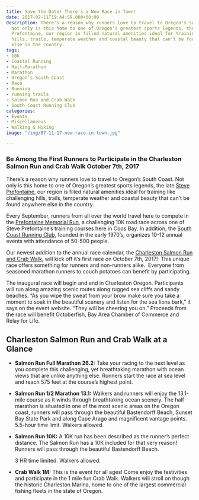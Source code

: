 ```yaml
---
title: Save the Date! There's a New Race in Town!
date: 2017-07-11T19:44:59.000+00:00
description: There's a reason why runners love to travel to Oregon's South Coast.
  Not only is this home to one of Oregon’s greatest sports legends, the late Steve
  Prefontaine, our region is filled natural amenities ideal for training like challenging
  hills, trails, temperate weather and coastal beauty that can't be found anywhere
  else in the country.
tags:
- 10k
- Coastal Running
- Half-Marathon
- Marathon
- Oregon’s South Coast
- Race
- Running
- running trails
- Salmon Run and Crab Walk
- South Coast Running Club
categories:
- Events
- Miscellaneous
- Walking & Hiking
image: "/img/07-11-17-new-race-in-town.jpg"

---
```

### Be Among the First Runners to Participate in the Charleston Salmon Run and Crab Walk October 7th, 2017

There’s a reason why runners love to travel to Oregon’s South Coast. Not only is this home to one of Oregon’s greatest sports legends, the late  <a href="/about/prefontaine/" target="_blank" rel="noopener noreferrer">Steve Prefontaine</a>, our region is filled natural amenities ideal for training like challenging hills, trails, temperate weather and coastal beauty that can’t be found anywhere else in the country.

Every September, runners from all over the world travel here to compete in the <a href="http://prefontainerun.com/run-info.php" target="_blank" rel="noopener noreferrer" class="broken_link">Prefontaine Memorial Run</a>, a challenging 10K road race across one of Steve Prefontaine’s training courses here in Coos Bay. In addition, the [South Coast Running Club](http://www.southcoastrunningclub.org/), founded in the early 1970’s, organizes 10-12 annual events with attendance of 50-500 people.

Our newest addition to the annual race calendar, the [Charleston Salmon Run and Crab Walk](https://www.charlestonsalmonrun.com/), will kick off it’s first race on October 7th, 2017!  This unique race offers something for runners and non-runners alike.  Everyone from seasoned marathon runners to couch potatoes can benefit by participating.

The inaugural race will begin and end in Charleston Oregon. Participants will run along amazing scenic routes along rugged sea cliffs and sandy beaches. “As you wipe the sweat from your brow make sure you take a moment to soak in the beautiful scenery and listen for the sea lions bark,” it says on the event website. “They will be cheering you on.” Proceeds from the race will benefit Octoberfish, Bay Area Chamber of Commerce and Relay for Life.

## Charleston Salmon Run and Crab Walk at a Glance

* **Salmon Run Full Marathon 26.2:** Take your racing to the next level as you complete this challenging, yet breathtaking marathon with ocean views that are unlike anything else. Runners start the race at sea level and reach 575 feet at the course’s highest point.
* **Salmon Run 1/2 Marathon 13.1:** Walkers and runners will enjoy the 13.1-mile course as it winds through breathtaking ocean scenery. The half marathon is situated in one of the most scenic areas on the Oregon coast, runners will pass through the beautiful Bastendorff Beach, Sunset Bay State Park and along Cape Arago and magnificent vantage points. 5.5-hour time limit. Walkers allowed.
* **Salmon Run 10K:** A 10K run has been described as the runner’s perfect distance. The Salmon Run has a 10K included for that very reason! Runners will pass through the beautiful Bastendorff Beach.

  3 HR time limited. Walkers allowed.
* **Crab Walk 1M:** This is the event for all ages! Come enjoy the festivities and participate in the 1 mile fun Crab Walk. Walkers will stroll on though the historic Charleston Marina, home to one of the largest commercial fishing fleets in the state of Oregon.